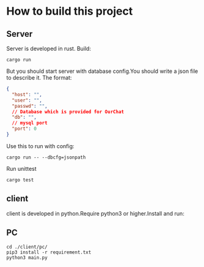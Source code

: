 # How to build this project

## Server

Server is developed in rust.
Build:

```
cargo run
```

But you should start server with database config.You should write a json file to describe it.
The format:

```json
{
  "host": "",
  "user": "",
  "passwd": "",
  // Database which is provided for OurChat
  "db": "",
  // mysql port
  "port": 0
}
```

Use this to run with config:

```
cargo run -- --dbcfg=jsonpath
```

Run unittest

```
cargo test
```

## client

client is developed in python.Require python3 or higher.Install and run:

## PC
```
cd ./client/pc/
pip3 install -r requirement.txt
python3 main.py
```
